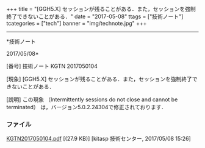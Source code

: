 ﻿+++
title = "[GGH5.X] セッションが残ることがある．また，セッションを強制終了できないことがある．"
date = "2017-05-08"
ttags = ["技術ノート"]
tcategories = ["tech"]
banner = "img/technote.jpg"
+++

-----------------------------------------------------------------------------------------------------------------------------

*技術ノート

2017/05/08*


[番号]
技術ノート KGTN 2017050104

[現象]
[GGH5.X]
セッションが残ることがある．また，セッションを強制終了できないことがある．

[説明]
この現象 （Intermittently sessions do not close and cannot be
terminated） は，バージョン5.0.2.24304で修正されております．


### ファイル

 
 


[KGTN2017050104.pdf](http://techreport.kitasp.net/attachments/download/3569/KGTN2017050104.pdf)
 [(27.9 KB)] [kitasp 技術センター, 2017/05/08
15:26]


 


 

